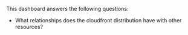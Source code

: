 This dashboard answers the following questions:

- What relationships does the cloudfront distribution have with other resources?
